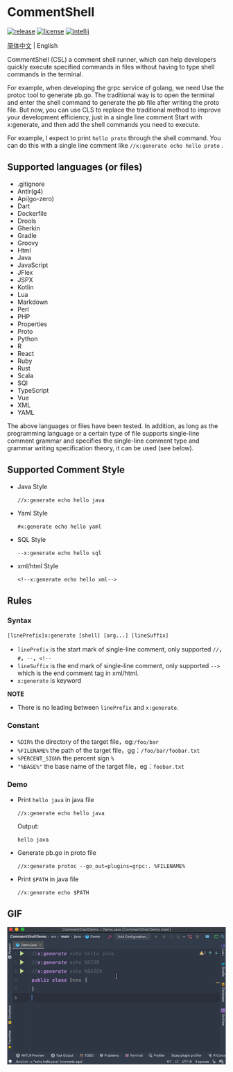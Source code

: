 # CommentShell

[![release](https://img.shields.io/badge/release-1.0.1-brightgreen)](https://github.com/anqiansong/CommentShell/releases)
[![license](https://img.shields.io/badge/license-MIT-blue)](https://github.com/anqiansong/CommentShell/blob/master/LICENSE)
[![intellij](https://img.shields.io/badge/plugin-intellij-orange)](https://plugins.jetbrains.com/plugin/16406-commentshell)

[简体中文](README.MD) | English

CommentShell (CSL) a comment shell runner, which can help developers quickly execute specified commands in files without having to type shell commands in the terminal. 

For example, when developing the grpc service of golang, we need Use the protoc tool to generate pb.go.
The traditional way is to open the terminal and enter the shell command to generate the pb file after writing the proto file. 
But now, you can use CLS to replace the traditional method to improve your development efficiency, 
just in a single line comment Start with x:generate, and then add the shell commands you need to execute. 

For example, I expect to print `hello proto` through the shell command. 
You can do this with a single line comment like `//x:generate echo hello proto` .

## Supported languages (or files)

* .gitignore
* Antlr(g4)
* Api(go-zero)
* Dart
* Dockerfile
* Drools
* Gherkin
* Gradle
* Groovy
* Html
* Java
* JavaScript
* JFlex
* JSPX
* Kotlin
* Lua
* Markdown
* Perl
* PHP
* Properties
* Proto
* Python
* R
* React
* Ruby
* Rust
* Scala
* SQl
* TypeScript
* Vue
* XML
* YAML

The above languages or files have been tested. In addition, as long as the programming language 
or a certain type of file supports single-line comment grammar and specifies the single-line 
comment type and grammar writing specification theory, it can be used (see below).

## Supported Comment Style
* Java Style
    ```text
    //x:generate echo hello java
    ```
* Yaml Style
    ```text
    #x:generate echo hello yaml
    ```
* SQL Style
    ```text
    --x:generate echo hello sql
    ```
* xml/html Style
    ```text
    <!--x:generate echo hello xml-->
    ```
## Rules

### Syntax

```text
[linePrefix]x:generate [shell] [arg...] [lineSuffix]
```
* `linePrefix` is the start mark of single-line comment, only supported `//`，`#`，`--`，`<!--`
* `lineSuffix` is the end mark of single-line comment, only supported `-->` which is the end comment tag in xml/html.
* `x:generate` is keyword

**NOTE**
* There is no leading between `linePrefix` and `x:generate`.

### Constant
* `%DIR%` the directory of the target file，eg:`/foo/bar`
* `%FILENAME%` the path of the target file，gg：`/foo/bar/foobar.txt`
* `%PERCENT_SIGN%` the percent sign `%`
* `"%BASE%"` the base name of the target file，eg：`foobar.txt`

### Demo
* Print `hello java` in java file
    ```text
    //x:generate echo hello java
    ```
  Output:
    ```text
    hello java
    ```
* Generate pb.go in proto file
    ```text
    //x:generate protoc --go_out=plugins=grpc:. %FILENAME%
    ```
* Print `$PATH` in java file
    ```text
    //x:generate echo $PATH
    ```

## GIF

![demo](./demo.gif)